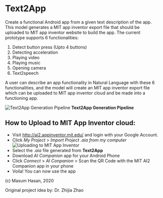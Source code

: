 # Text2App
Create a functional Android app from a given text description of the app. This model generates a MIT app inventor export file that should be uploaded to MIT app inventor website to build the app. 
The current prototype supports 6 functionalities: 

1. Detect button press (Upto 4 buttons)
2. Detecting acceleration
3. Playing video
4. Playing music
5. Opening camera
6. Text2speech

A user can describe an app functionality in Natural Language with these 6 functionalities, and the model will create an MIT app inventor export file which can be uploaded to MIT app inventor cloud and be made into a functioning app.

![Text2App Generation Pipeline](https://raw.githubusercontent.com/Masum06/Text2App/master/text2app_diagram.jpg)
**Text2App Generation Pipeline**

## How to Upload to MIT App Inventor cloud:

* Visit http://ai2.appinventor.mit.edu/ and login with your Google Account.
* Click *My Project* > *Import Project .aia from my computer*
![Uploading to MIT App Inventor](https://raw.githubusercontent.com/Masum06/Text2App/master/app_inventor_upload.png)
* Select the *.aia* file generated from **Text2App** 
* Download *AI Companion* app for your Android Phone
* Click *Connect* > *AI Conpanion* > Scan the QR Code with the MIT AI2 Companion app in your phone
* Voila! You can now use the app

(c) Masum Hasan, 2020

Original project idea by: Dr. Zhijia Zhao

